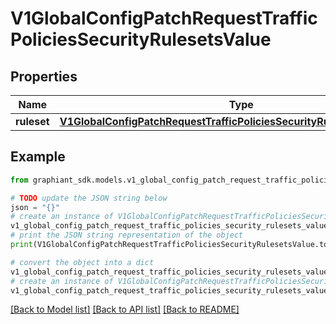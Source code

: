 # V1GlobalConfigPatchRequestTrafficPoliciesSecurityRulesetsValue


## Properties

Name | Type | Description | Notes
------------ | ------------- | ------------- | -------------
**ruleset** | [**V1GlobalConfigPatchRequestTrafficPoliciesSecurityRulesetsValueRuleset**](V1GlobalConfigPatchRequestTrafficPoliciesSecurityRulesetsValueRuleset.md) |  | [optional] 

## Example

```python
from graphiant_sdk.models.v1_global_config_patch_request_traffic_policies_security_rulesets_value import V1GlobalConfigPatchRequestTrafficPoliciesSecurityRulesetsValue

# TODO update the JSON string below
json = "{}"
# create an instance of V1GlobalConfigPatchRequestTrafficPoliciesSecurityRulesetsValue from a JSON string
v1_global_config_patch_request_traffic_policies_security_rulesets_value_instance = V1GlobalConfigPatchRequestTrafficPoliciesSecurityRulesetsValue.from_json(json)
# print the JSON string representation of the object
print(V1GlobalConfigPatchRequestTrafficPoliciesSecurityRulesetsValue.to_json())

# convert the object into a dict
v1_global_config_patch_request_traffic_policies_security_rulesets_value_dict = v1_global_config_patch_request_traffic_policies_security_rulesets_value_instance.to_dict()
# create an instance of V1GlobalConfigPatchRequestTrafficPoliciesSecurityRulesetsValue from a dict
v1_global_config_patch_request_traffic_policies_security_rulesets_value_from_dict = V1GlobalConfigPatchRequestTrafficPoliciesSecurityRulesetsValue.from_dict(v1_global_config_patch_request_traffic_policies_security_rulesets_value_dict)
```
[[Back to Model list]](../README.md#documentation-for-models) [[Back to API list]](../README.md#documentation-for-api-endpoints) [[Back to README]](../README.md)


